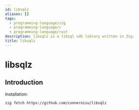 ```yaml
---
id: libsqlz
aliases: []
tags:
  - programming-language/zig
  - programming-language/c
  - programming-language/rust
description: libsqlz is a libsql sdk library written in Zig.
title: libsqlz
---
```


# libsqlz


## Introduction

Installation:
```bash
zig fetch https://github.com/conneroisu/libsqlz
```


